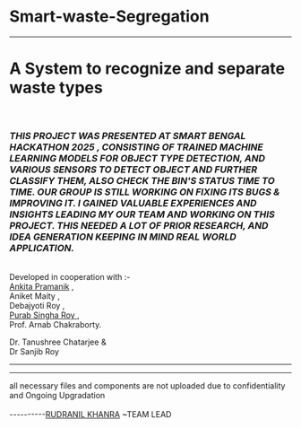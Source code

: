 # Smart-waste-Segregation
<HTML >

  <hr>
  <H1>A System to recognize and separate waste types</H1>
  <br>
  <I> <H3>THIS PROJECT WAS PRESENTED AT SMART BENGAL HACKATHON 2025 , CONSISTING OF TRAINED MACHINE LEARNING  MODELS FOR OBJECT TYPE DETECTION,  AND VARIOUS SENSORS TO DETECT OBJECT AND FURTHER CLASSIFY THEM, ALSO CHECK THE BIN'S STATUS TIME TO TIME. OUR GROUP IS STILL WORKING ON FIXING ITS BUGS & IMPROVING IT. I GAINED VALUABLE EXPERIENCES AND INSIGHTS  LEADING MY OUR TEAM AND WORKING  ON THIS PROJECT. THIS NEEDED A LOT OF PRIOR RESEARCH, AND IDEA GENERATION KEEPING IN MIND REAL WORLD APPLICATION.</H3></I>
  <br>
  Developed in cooperation with :- <br> <a href=https://github.com/Exploretech-ankita> Ankita Pramanik</a>  ,<br> Aniket Maity ,<br> Debajyoti Roy ,<br> <a           href=https://github.com/psroy007>Purab Singha Roy </a> , <br> Prof. Arnab Chakraborty.
  <br>
  
  Dr. Tanushree Chatarjee & <BR>Dr Sanjib Roy

  <hr>
  <hr>
  all necessary files and components are not uploaded due to confidentiality and Ongoing Upgradation
  <BR>
  <BR>
----------<A HREF="HTTPS://GITHUB.COM/RUDRANIL5">RUDRANIL KHANRA</A>   ~TEAM LEAD
</HTML>
